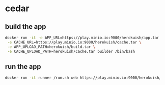 # cedar

## build the app
```bash
docker run -it -e APP_URL=https://play.minio.io:9000/herokuish/app.tar \
 -e CACHE_URL=https://play.minio.io:9000/herokuish/cache.tar \
 -e APP_UPLOAD_PATH=herokuish/build.tar \
 -e CACHE_UPLOAD_PATH=herokuish/cache.tar builder /bin/bash
```

## run the app
```bash
docker run -it runner /run.sh web https://play.minio.io:9000/herokuish/build.tar
```